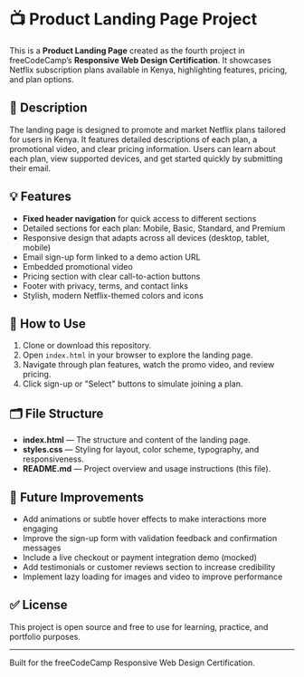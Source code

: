 # 📺 Product Landing Page Project

This is a **Product Landing Page** created as the fourth project in freeCodeCamp’s **Responsive Web Design Certification**. It showcases Netflix subscription plans available in Kenya, highlighting features, pricing, and plan options.

## 📝 Description

The landing page is designed to promote and market Netflix plans tailored for users in Kenya. It features detailed descriptions of each plan, a promotional video, and clear pricing information. Users can learn about each plan, view supported devices, and get started quickly by submitting their email.

## 💡 Features

- **Fixed header navigation** for quick access to different sections
- Detailed sections for each plan: Mobile, Basic, Standard, and Premium
- Responsive design that adapts across all devices (desktop, tablet, mobile)
- Email sign-up form linked to a demo action URL
- Embedded promotional video
- Pricing section with clear call-to-action buttons
- Footer with privacy, terms, and contact links
- Stylish, modern Netflix-themed colors and icons

## 🚀 How to Use

1. Clone or download this repository.
2. Open `index.html` in your browser to explore the landing page.
3. Navigate through plan features, watch the promo video, and review pricing.
4. Click sign-up or "Select" buttons to simulate joining a plan.

## 🗂️ File Structure


- **index.html** — The structure and content of the landing page.
- **styles.css** — Styling for layout, color scheme, typography, and responsiveness.
- **README.md** — Project overview and usage instructions (this file).

## 💬 Future Improvements

- Add animations or subtle hover effects to make interactions more engaging
- Improve the sign-up form with validation feedback and confirmation messages
- Include a live checkout or payment integration demo (mocked)
- Add testimonials or customer reviews section to increase credibility
- Implement lazy loading for images and video to improve performance

## ✅ License

This project is open source and free to use for learning, practice, and portfolio purposes.

---

Built for the freeCodeCamp Responsive Web Design Certification.
